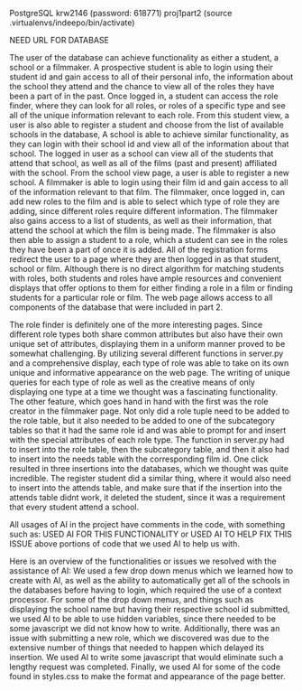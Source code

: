 PostgreSQL krw2146 (password: 618771) proj1part2
(source .virtualenvs/indeepo/bin/activate)

NEED URL FOR DATABASE

The user of the database can achieve functionality as either a student, a school or a filmmaker. A prospective student is able to login using their student id and gain access to all of their personal info, the information about the school they attend and the chance to view all of the roles they have been a part of in the past. Once logged in, a student can access the role finder, where they can look for all roles, or roles of a specific type and see all of the unique information relevant to each role. From this student view, a user is also able to register a student and choose from the list of available schools in the database, A school is able to achieve similar functionality, as they can login with their school id and view all of the information about that school. The logged in user as a school can view all of the students that attend that school, as well as all of the films (past and present) affiliated with the school. From the school view page, a user is able to register a new school. A filmmaker is able to login using their film id and gain access to all of the information relevant to that film. The filmmaker, once logged in, can add new roles to the film and is able to select which type of role they are adding, since different roles require different information. The filmmaker also gains access to a list of students, as well as their information, that attend the school at which the film is being made. The filmmaker is also then able to assign a student to a role, which a student can see in the roles they have been a part of once it is added. All of the registration forms redirect the user to a page where they are then logged in as that student, school or film. Although there is no direct algorithm for matching students with roles, both students and roles have ample resources and convenient displays that offer options to them for either finding a role in a film or finding students for a particular role or film. The web page allows access to all components of the database that were included in part 2. 

The role finder is definitely one of the more interesting pages. Since different role types both share common attributes but also have their own unique set of attributes, displaying them in a uniform manner proved to be somewhat challenging. By utilizing several different functions in server.py and a comprehensive display, each type of role was able to take on its own unique and informative appearance on the web page. The writing of unique queries for each type of role as well as the creative means of only displaying one type at a time we thought was a fascinating functionality. 
The other feature, which goes hand in hand with the first was the role creator in the filmmaker page. Not only did a role tuple need to be added to the role table, but it also needed to be added to one of the subcategory tables so that it had the same role id and was able to prompt for and insert with the special attributes of each role type. The function in server.py had to insert into the role table, then the subcategory table, and then it also had to insert into the needs table with the corresponding film id. One click resulted in three insertions into the databases, which we thought was quite incredible. The register student did a similar thing, where it would also need to insert into the attends table, and make sure that if the insertion into the attends table didnt work, it deleted the student, since it was a requirement that every student attend a school. 

All usages of AI in the project have comments in the code, with something such as: 
USED AI FOR THIS FUNCTIONALITY or USED AI TO HELP FIX THIS ISSUE
above portions of code that we used AI to help us with. 

Here is an overview of the functionalities or issues we resolved with the assistance of AI: We used a few drop down menus which we learned how to create with AI, as well as the ability to automatically get all of the schools in the databases before having to login, which required the use of a context processor. For some of the drop down menus, and things such as displaying the school name but having their respective school id submitted, we used AI to be able to use hidden variables, since there needed to be some javascript we did not know how to write. Additionally, there was an issue with submitting a new role, which we discovered was due to the extensive number of things that needed to happen which delayed its insertion. We used AI to write some javascript that would eliminate such a lengthy request was completed. Finally, we used AI for some of the code found in styles.css to make the format and appearance of the page better. 
